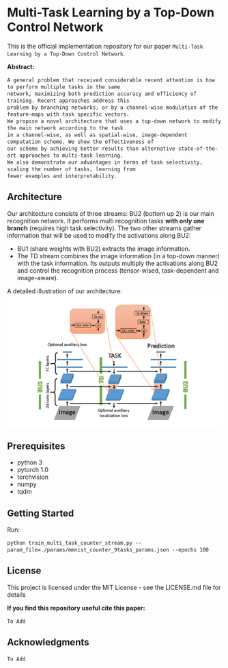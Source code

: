 # Multi-Task Learning by a Top-Down Control Network
This is the official implementation repository for our paper  `Multi-Task Learning by a Top-Down Control Network`.

**Abstract:**
```
A general problem that received considerable recent attention is how to perform multiple tasks in the same
network, maximizing both prediction accuracy and efficiency of training. Recent approaches address this
problem by branching networks, or by a channel-wise modulation of the feature-maps with task specific vectors. 
We propose a novel architecture that uses a top-down network to modify the main network according to the task
in a channel-wise, as well as spatial-wise, image-dependent computation scheme. We show the effectiveness of
our scheme by achieving better results than alternative state-of-the-art approaches to multi-task learning. 
We also demonstrate our advantages in terms of task selectivity, scaling the number of tasks, learning from
fewer examples and interpretability.
```
## Architecture
Our architecture consists of three streams: BU2 (bottom up 2) is our main recognition network. It performs multi recognition tasks **with only one branch** (requires high task selectivity). The two other streams gather information that will be used to modify the activations along BU2: 
- BU1 (share weights with BU2) extracts the image information. 
- The TD stream combines the image information (in a top-down manner) with the task information. Its outputs multiply the activations along BU2 and control the recognition process (tensor-wised, task-dependent and image-aware).

A detailed illustration of our architecture: ![:](https://github.com/barakhi/TD_MultiTask/blob/master/images/detailed_arch__.png)


## Prerequisites
- python 3
- pytorch 1.0 
- torchvision
- numpy
- tqdm

## Getting Started
Run:
```
python train_multi_task_counter_stream.py --param_file=./params/mmnist_counter_9tasks_params.json --epochs 100
```

## License
This project is licensed under the MIT License - see the LICENSE.md file for details

**If you find this repository useful cite this paper:**
```
To Add
```
## Acknowledgments
```
To Add
```

